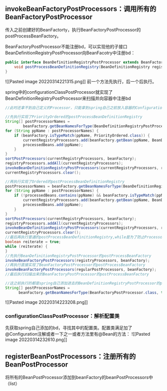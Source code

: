 ## invokeBeanFactoryPostProcessors：调用所有的BeanFactoryPostProcessor

传入之前创建好的BeanFactorty，执行BeanFactoryPostProcessor的postProcessBeanFactory。

BeanFactoryPostProcessor不能注册bd，可以实现他的子接口BeanDefinitionRegistryPostProcessor向BeanFacotry中注册bd：
```java
public interface BeanDefinitionRegistryPostProcessor extends BeanFactoryPostProcessor { 
    void postProcessBeanDefinitionRegistry(BeanDefinitionRegistry registry);
}
```
![[Pasted image 20220314221315.png]]
前一个方法先执行，后一个后执行。

spring中的configurationClassPostProcessor就实现了BeanDefinitionRegistryPostProcessor来扫描并向容器中注册bd

```java
//此时还拿不到自己定义的Processor，只能拿到spring自己之前放入容器的ConfigurationClassPostProcessor

//先执行实现了PriorityOrdered的postProcessBeanDefinitionRegistry
String[] postProcessorNames =
		beanFactory.getBeanNamesForType(BeanDefinitionRegistryPostProcessor.class, true, false);
for (String ppName : postProcessorNames) {
	if (beanFactory.isTypeMatch(ppName, PriorityOrdered.class)) {
		currentRegistryProcessors.add(beanFactory.getBean(ppName, BeanDefinitionRegistryPostProcessor.class));
		processedBeans.add(ppName);
	}
}
sortPostProcessors(currentRegistryProcessors, beanFactory);
registryProcessors.addAll(currentRegistryProcessors);
invokeBeanDefinitionRegistryPostProcessors(currentRegistryProcessors, registry);
currentRegistryProcessors.clear();

//再执行实现了Ordered的postProcessBeanDefinitionRegistry
postProcessorNames = beanFactory.getBeanNamesForType(BeanDefinitionRegistryPostProcessor.class, true, false);
for (String ppName : postProcessorNames) {
	if (!processedBeans.contains(ppName) && beanFactory.isTypeMatch(ppName, Ordered.class)) {
		currentRegistryProcessors.add(beanFactory.getBean(ppName, BeanDefinitionRegistryPostProcessor.class));
		processedBeans.add(ppName);
	}
}
sortPostProcessors(currentRegistryProcessors, beanFactory);
registryProcessors.addAll(currentRegistryProcessors);
invokeBeanDefinitionRegistryPostProcessors(currentRegistryProcessors, registry);
currentRegistryProcessors.clear();
//最后再执行普通的postProcessBeanDefinitionRegistry,while是为了防止Processor又注册了Processor类型的bd
boolean reiterate = true;  
while (reiterate) {
}
//先执行BeanDefinitionRegistryPostProcessor的postProcessBeanFactory
invokeBeanFactoryPostProcessors(registryProcessors, beanFactory);  
//再执行直接实现了BeanFactoryPostProcessor的postProcessBeanFactory 
invokeBeanFactoryPostProcessors(regularPostProcessors, beanFactory);
//最后执行扫描出来的BeanFactoryPostProcessor的postProcessBeanFactory 

//这之前执行的都是spring自己添加进去的BeanDefinitionRegistryPostProcessor的postProcessBeanDefinitionRegistry和postProcessBeanFactory来生成BeanPostProcessor，执行到这里时已经没有可以生成processor的的processor了，只剩下前面的processor生成的BeanFactoryPostProcessor（如scan出来的自己定义的那些），此时收集并执行他们
String[] postProcessorNames =  
      beanFactory.getBeanNamesForType(BeanFactoryPostProcessor.class, true, false);
```

![[Pasted image 20220314223208.png]]

### configurationClassPostProcessor：解析配置类
先获取spring自己添加的bd，寻找其中的配置类。配置类满足加了@Configuration注解或者一下之一或者方法里有@Bean的方法：
![[Pasted image 20220314232610.png]]



## registerBeanPostProcessors：注册所有的BeanPostProcessor

将所有的BeanPostProcessor添加到beanFactory的beanPostProcessors中（list）